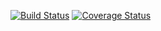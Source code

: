 [![Build Status](https://travis-ci.org/Imaraika/backend-blog-api.svg?branch=develop)](https://travis-ci.org/Imaraika/backend-blog-api)
[![Coverage Status](https://coveralls.io/repos/github/Imaraika/backend-blog-api/badge.svg?branch=testing-api)](https://coveralls.io/github/Imaraika/backend-blog-api?branch=testing-api)
